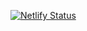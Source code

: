 [![Netlify Status](https://api.netlify.com/api/v1/badges/898f5101-5ddc-467a-a76d-246b3cba7bda/deploy-status)](https://app.netlify.com/sites/herbalhv/deploys)
